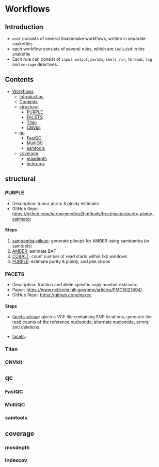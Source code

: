 Workflows
=========

Introduction
------------

* `woof` consists of several Snakemake workflows, written in
  separate snakefiles
* each workflow consists of several rules, which are `include`d
  in the snakefile
* Each rule can consist of `input`, `output`,
  `params`, `shell`, `run`, `threads`, `log` and `message` directives.


Contents
---------

- [Workflows](#workflows)
  - [Introduction](#introduction)
  - [Contents](#contents)
  - [structural](#structural)
    - [PURPLE](#purple)
    - [FACETS](#facets)
    - [Titan](#titan)
    - [CNVkit](#cnvkit)
  - [qc](#qc)
    - [FastQC](#fastqc)
    - [MultiQC](#multiqc)
    - [samtools](#samtools)
  - [coverage](#coverage)
    - [mosdepth](#mosdepth)
    - [indexcov](#indexcov)


structural
----------

### PURPLE

* Description: tumor purity & ploidy estimator
* GitHub Repo:
  <https://github.com/hartwigmedical/hmftools/tree/master/purity-ploidy-estimator>

#### Steps

1. [sambamba-pileup](https://github.com/hartwigmedical/hmftools/tree/master/amber#prerequisites):
  generate pileups for AMBER using sambamba (or samtools)
2. [AMBER](https://github.com/hartwigmedical/hmftools/tree/master/amber):
  estimate BAF
3. [COBALT](https://github.com/hartwigmedical/hmftools/tree/master/count-bam-lines):
  count number of read starts within 1kb windows
4. [PURPLE](https://github.com/hartwigmedical/hmftools/tree/master/purity-ploidy-estimator):
  estimate purity & ploidy, and plot circos


### FACETS

* Description: fraction and allele specific copy number estimator
* Paper: <https://www.ncbi.nlm.nih.gov/pmc/articles/PMC5027494/>
* GitHub Repo: <https://github.com/mskcc>

#### Steps

* [facets-pileup](https://github.com/mskcc/facets/tree/master/inst/extcode):
  given a VCF file containing SNP locations, generate
  the read counts of the reference nucleotide, alternate nucleotide,
  errors, and deletions.

* [facets](https://github.com/mskcc/facets):


### Titan

### CNVkit

qc
--

### FastQC

### MultiQC

### samtools

coverage
--------

### mosdepth

### indexcov
